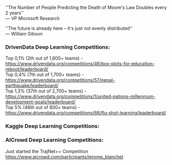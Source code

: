 ''The Number of People Predicting the Death of Moore's Law Doubles every 2 years''   
― VP Microsoft Research   

''The future is already here – it's just not evenly distributed''   
― William Gibson   

### DrivenData Deep Learning Competitions:
Top 0,1% (2th out of 1,600+ teams) - https://www.drivendata.org/competitions/46/box-plots-for-education-reboot/leaderboard/   
Top 0,4% (7th out of 1,700+ teams) - https://www.drivendata.org/competitions/57/nepal-earthquake/leaderboard/   
Top 1,3% (37th out of 2,700+ teams) - https://www.drivendata.org/competitions/1/united-nations-millennium-development-goals/leaderboard/   
Top 5% (46th out of 800+ teams) - https://www.drivendata.org/competitions/66/flu-shot-learning/leaderboard/   

### Kaggle Deep Learning Competitions:


### AICrowd Deep Learning Competitions:   
Just started the TrajNet++ Competition https://www.aicrowd.com/participants/jerome_blanchet
